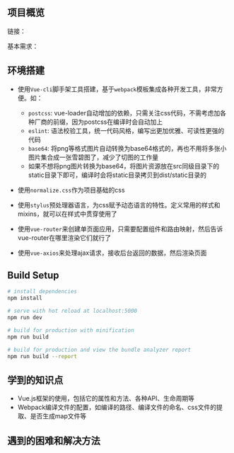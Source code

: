 ## 项目概览
链接：

基本需求：


## 环境搭建

- 使用`Vue-cli`脚手架工具搭建，基于`webpack`模板集成各种开发工具，非常方便。如：
  - `postcss`: vue-loader自动增加的依赖，只需关注css代码，不需考虑加各种厂商的前缀，因为postcss在编译时会自动加上
  - `eslint`: 语法校验工具，统一代码风格，编写出更加优雅、可读性更强的代码
  - `base64`: 将png等格式图片自动转换为base64格式的，再也不用将多张小图片集合成一张雪碧图了，减少了切图的工作量
  - 如果不想将png图片转换为base64，将图片资源放在src同级目录下的static目录下即可，编译时会将static目录拷贝到dist/static目录的

- 使用`normalize.css`作为项目基础的css

- 使用`stylus`预处理器语言，为css赋予动态语言的特性。定义常用的样式和mixins，就可以在样式中贯穿使用了

- 使用`vue-router`来创建单页面应用，只需要配置组件和路由映射，然后告诉vue-router在哪里渲染它们就行了

- 使用`vue-axios`来处理ajax请求，接收后台返回的数据，然后渲染页面


## Build Setup

``` bash
# install dependencies
npm install

# serve with hot reload at localhost:5000
npm run dev

# build for production with minification
npm run build

# build for production and view the bundle analyzer report
npm run build --report
```


## 学到的知识点
- Vue.js框架的使用，包括它的属性和方法、各种API、生命周期等
- Webpack编译文件的配置，如编译的路径、编译文件的命名、css文件的提取、是否生成map文件等


## 遇到的困难和解决方法

